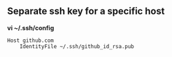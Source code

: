 ## Separate ssh key for a specific host
    
**vi ~/.ssh/config**

    Host github.com
        IdentityFile ~/.ssh/github_id_rsa.pub